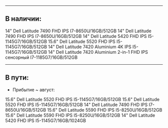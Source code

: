 ----------
В наличии:  
----------

14" Dell Latitude 7490 FHD IPS I7-8650U/16GB/512GB
14" Dell Latitude 7490 FHD IPS I7-8650U/16GB/512GB
14" Dell Latitude 5420 FHD IPS I5-1145G7/16GB/512GB
15.6" Dell Latitude 5520 FHD IPS I5-1145G7/16GB/512GB
14" Dell Latitude 7420 Aluminium 4K IPS I5-1145G7/16GB/512GB
14" Dell Latitude 7420 Aluminium 2-in-1 FHD IPS сенсорный I7-1185G7/16GB/512GB

-------
В пути:
-------

- Прибытие ~ август:
  
15.6" Dell Latitude 5520 FHD IPS I5-1145G7/16GB/512GB
15.6" Dell Latitude 5520 FHD IPS I5-1145G7/16GB/512GB
14" Dell Latitude 7490 FHD IPS I7-8650U/16GB/512GB
15.6" Dell Latitude 5590 FHD IPS I5-8250U/16GB/512GB
15.6" Dell Latitude 5590 FHD IPS I5-8250U/16GB/512GB
14" Dell Latitude 5420 FHD IPS I5-1145G7/16GB/1024GB
